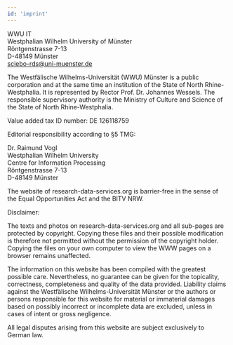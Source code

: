 ```yaml
---
id: 'imprint'
---
```


WWU IT  
Westphalian Wilhelm University of Münster   
Röntgenstrasse 7-13   
D-48149 Münster   
sciebo-rds@uni-muenster.de
 
The Westfälische Wilhelms-Universität (WWU) Münster is a public corporation and at the same time an institution of the State of North Rhine-Westphalia. It is represented by Rector Prof. Dr. Johannes Wessels. The responsible supervisory authority is the Ministry of Culture and Science of the State of North Rhine-Westphalia.

Value added tax ID number: DE 126118759

Editorial responsibility according to §5 TMG:  

Dr. Raimund Vogl  
Westphalian Wilhelm University  
Centre for Information Processing  
Röntgenstrasse 7-13  
D-48149 Münster  

The website of research-data-services.org is barrier-free in the sense of the Equal Opportunities Act and the BITV NRW.

Disclaimer:

The texts and photos on research-data-services.org and all sub-pages are protected by copyright. Copying these files and their possible modification is therefore not permitted without the permission of the copyright holder. Copying the files on your own computer to view the WWW pages on a browser remains unaffected.

The information on this website has been compiled with the greatest possible care. Nevertheless, no guarantee can be given for the topicality, correctness, completeness and quality of the data provided. Liability claims against the Westfälische Wilhelms-Universität Münster or the authors or persons responsible for this website for material or immaterial damages based on possibly incorrect or incomplete data are excluded, unless in cases of intent or gross negligence.

All legal disputes arising from this website are subject exclusively to German law.